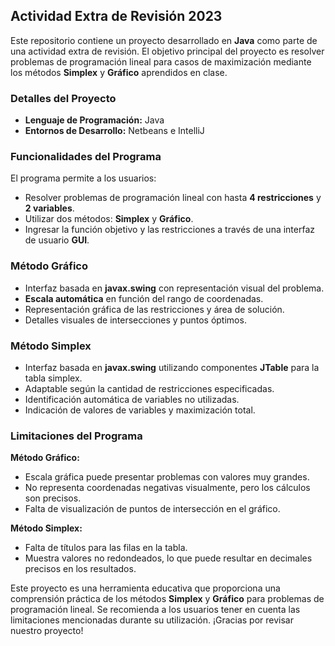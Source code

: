 ## Actividad Extra de Revisión 2023

Este repositorio contiene un proyecto desarrollado en **Java** como parte de una actividad extra de revisión. El objetivo principal del proyecto es resolver problemas de programación lineal para casos de maximización mediante los métodos **Simplex** y **Gráfico** aprendidos en clase.

### Detalles del Proyecto
- **Lenguaje de Programación:** Java
- **Entornos de Desarrollo:** Netbeans e IntelliJ

### Funcionalidades del Programa
El programa permite a los usuarios:

- Resolver problemas de programación lineal con hasta **4 restricciones** y **2 variables**.
- Utilizar dos métodos: **Simplex** y **Gráfico**.
- Ingresar la función objetivo y las restricciones a través de una interfaz de usuario **GUI**.

### Método Gráfico
- Interfaz basada en **javax.swing** con representación visual del problema.
- **Escala automática** en función del rango de coordenadas.
- Representación gráfica de las restricciones y área de solución.
- Detalles visuales de intersecciones y puntos óptimos.

### Método Simplex
- Interfaz basada en **javax.swing** utilizando componentes **JTable** para la tabla simplex.
- Adaptable según la cantidad de restricciones especificadas.
- Identificación automática de variables no utilizadas.
- Indicación de valores de variables y maximización total.

### Limitaciones del Programa
**Método Gráfico:**
- Escala gráfica puede presentar problemas con valores muy grandes.
- No representa coordenadas negativas visualmente, pero los cálculos son precisos.
- Falta de visualización de puntos de intersección en el gráfico.

**Método Simplex:**
- Falta de títulos para las filas en la tabla.
- Muestra valores no redondeados, lo que puede resultar en decimales precisos en los resultados.

Este proyecto es una herramienta educativa que proporciona una comprensión práctica de los métodos **Simplex** y **Gráfico** para problemas de programación lineal. Se recomienda a los usuarios tener en cuenta las limitaciones mencionadas durante su utilización. ¡Gracias por revisar nuestro proyecto!
